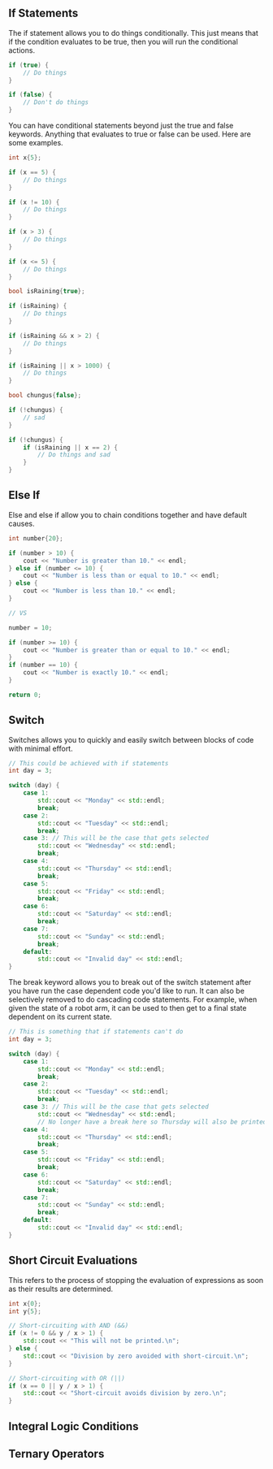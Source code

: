 ## If Statements
The if statement allows you to do things conditionally. This just means that if the condition evaluates to be true, then you will run the conditional actions.
```C++
if (true) {
	// Do things
}

if (false) {
	// Don't do things
}
```
You can have conditional statements beyond just the true and false keywords. Anything that evaluates to true or false can be used. Here are some examples.

```C++
int x{5};

if (x == 5) {
	// Do things
}

if (x != 10) {
	// Do things
}

if (x > 3) {
	// Do things
}

if (x <= 5) {
	// Do things
}

bool isRaining{true};

if (isRaining) {
	// Do things
}

if (isRaining && x > 2) {
	// Do things
}

if (isRaining || x > 1000) {
	// Do things
}

bool chungus{false};

if (!chungus) {
	// sad
}

if (!chungus) {
	if (isRaining || x == 2) {
		// Do things and sad
	}
}
```
## Else If
Else and else if allow you to chain conditions together and have default causes.
```C++
int number{20};

if (number > 10) {
	cout << "Number is greater than 10." << endl;
} else if (number <= 10) {
	cout << "Number is less than or equal to 10." << endl;
} else {
	cout << "Number is less than 10." << endl;
}

// VS

number = 10;

if (number >= 10) {
	cout << "Number is greater than or equal to 10." << endl;
} 
if (number == 10) {
	cout << "Number is exactly 10." << endl;
}

return 0;
```

## Switch
Switches allows you to quickly and easily switch between blocks of code with minimal effort.
```C++
// This could be achieved with if statements
int day = 3;

switch (day) {
	case 1:
		std::cout << "Monday" << std::endl;
		break;
	case 2:
		std::cout << "Tuesday" << std::endl;
		break;
	case 3: // This will be the case that gets selected
		std::cout << "Wednesday" << std::endl;
		break;
	case 4:
		std::cout << "Thursday" << std::endl;
		break;
	case 5:
		std::cout << "Friday" << std::endl;
		break;
	case 6:
		std::cout << "Saturday" << std::endl;
		break;
	case 7:
		std::cout << "Sunday" << std::endl;
		break;
	default:
		std::cout << "Invalid day" << std::endl;
}
```

The break keyword allows you to break out of the switch statement after you have run the case dependent code you'd like to run. It can also be selectively removed to do cascading code statements. For example, when given the state of a robot arm, it can be used to then get to a final state dependent on its current state.

```C++
// This is something that if statements can't do
int day = 3;

switch (day) {
	case 1:
		std::cout << "Monday" << std::endl;
		break;
	case 2:
		std::cout << "Tuesday" << std::endl;
		break;
	case 3: // This will be the case that gets selected
		std::cout << "Wednesday" << std::endl;
		// No longer have a break here so Thursday will also be printed
	case 4:
		std::cout << "Thursday" << std::endl;
		break;
	case 5:
		std::cout << "Friday" << std::endl;
		break;
	case 6:
		std::cout << "Saturday" << std::endl;
		break;
	case 7:
		std::cout << "Sunday" << std::endl;
		break;
	default:
		std::cout << "Invalid day" << std::endl;
}
```

## Short Circuit Evaluations
This refers to the process of stopping the evaluation of expressions as soon as their results are determined.
``` C++
int x{0};
int y{5};

// Short-circuiting with AND (&&)
if (x != 0 && y / x > 1) {
	std::cout << "This will not be printed.\n";
} else {
	std::cout << "Division by zero avoided with short-circuit.\n";
}

// Short-circuiting with OR (||)
if (x == 0 || y / x > 1) {
	std::cout << "Short-circuit avoids division by zero.\n";
}
```
## Integral Logic Conditions
## Ternary Operators